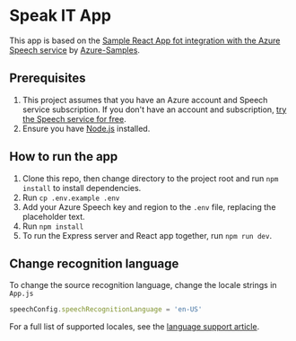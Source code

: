 # Speak IT App

This app is based on the [Sample React App fot integration with the Azure Speech service](https://github.com/Azure-Samples/AzureSpeechReactSample) by [Azure-Samples](https://github.com/Azure-Samples).

## Prerequisites

1. This project assumes that you have an Azure account and Speech service subscription. If you don't have an account and subscription, [try the Speech service for free](https://docs.microsoft.com/azure/cognitive-services/speech-service/overview#try-the-speech-service-for-free).
1. Ensure you have [Node.js](https://nodejs.org/en/download/) installed.

## How to run the app

1. Clone this repo, then change directory to the project root and run `npm install` to install dependencies.
1. Run `cp .env.example .env`
1. Add your Azure Speech key and region to the `.env` file, replacing the placeholder text.
1. Run `npm install`
1. To run the Express server and React app together, run `npm run dev`.

## Change recognition language

To change the source recognition language, change the locale strings in `App.js` 

```javascript
speechConfig.speechRecognitionLanguage = 'en-US'
```

For a full list of supported locales, see the [language support article](https://docs.microsoft.com/azure/cognitive-services/speech-service/language-support#speech-to-text).

